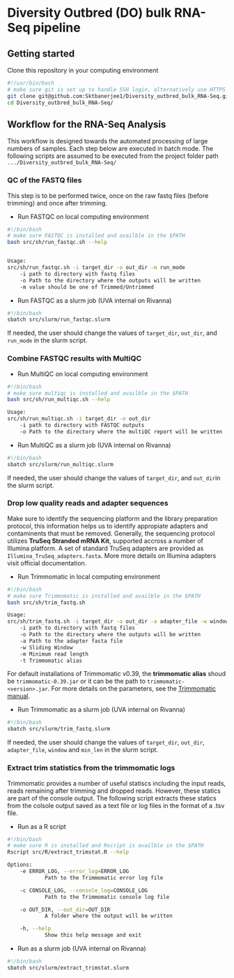 # Diversity Outbred (DO) bulk RNA-Seq pipeline

## Getting started

Clone this repository in your computing environment

```bash
#!/usr/bin/bash
# make sure git is set up to handle SSH login, alternatively use HTTPS
git clone git@github.com:Sktbanerjee1/Diversity_outbred_bulk_RNA-Seq.git
cd Diversity_outbred_bulk_RNA-Seq/
```

## Workflow for the RNA-Seq Analysis

This workflow is designed towards the automated processing of large numbers of samples. Each step below are executed in batch mode.
The following scripts are assumed to be executed from the project folder path `.../Diversity_outbred_bulk_RNA-Seq/`

### QC of the FASTQ files

This step is to be performed twice, once on the raw fastq files (before trimming) and once after trimming.

* Run FASTQC on local computing environment

```bash
#!/bin/bash
# make sure FASTQC is installed and availble in the $PATH
bash src/sh/run_fastqc.sh --help


Usage: 
src/sh/run_fastqc.sh -i target_dir -o out_dir -m run_mode
    -i path to directory with fastq files
    -o Path to the directory where the outputs will be written
    -m value should be one of Trimmed/Untrimmed
```

* Run FASTQC as a slurm job (UVA internal on Rivanna)

```bash
#!/bin/bash
sbatch src/slurm/run_fastqc.slurm
```
If needed, the user should change the values of  `target_dir`, `out_dir`, and `run_mode` in the slurm script.

### Combine FASTQC results with MultiQC

* Run MultiQC on local computing environment

```bash
#!/bin/bash
# make sure multiqc is installed and availble in the $PATH
bash src/sh/run_multiqc.sh --help

Usage: 
src/sh/run_multiqc.sh -i target_dir -o out_dir
    -i path to directory with FASTQC outputs
    -o Path to the directory where the multiQC report will be written
```
    
* Run MultiQC as a slurm job (UVA internal on Rivanna)

```bash
#!/bin/bash
sbatch src/slurm/run_multiqc.slurm
```
If needed, the user should change the values of  `target_dir`, and `out_dir`in the slurm script.

### Drop low quality reads and adapter sequences

Make sure to identify the sequencing platform and the library preparation protocol, this information helps us to identify appropiate adapters and contaminents that must be removed. Generally, the sequencing protocol utilizes **TruSeq Stranded mRNA Kit**, supported accross a number of Illumina platform. A set of standard TruSeq adapters are provided as `Illumina_TruSeq_adapters.fasta`. More more details on Illumina adapters visit official documentation. 

* Run Trimmomatic in local computing environment

```bash
#!/bin/bash
# make sure Trimmomatic is installed and availble in the $PATH
bash src/sh/trim_fastq.sh

Usage: 
src/sh/trim_fastq.sh -i target_dir -o out_dir -a adapter_file -w window -m min_len
    -i path to directory with fastq files
    -o Path to the directory where the outputs will be written
    -a Path to the adapter fasta file
    -w Sliding Window
    -m Minimum read length
    -t Trimmomatic alias
```

For default installations of Trimmomatic v0.39, the **trimmomatic alias** shoud be `trimmomatic-0.39.jar` or it can be the path to `trimmomatic-<version>.jar`. For more details on the parameters, see the [Trimmomatic manual](http://www.usadellab.org/cms/?page=trimmomatic).

* Run Trimmomatic as a slurm job (UVA internal on Rivanna)

```bash
#!/bin/bash
sbatch src/slurm/trim_fastq.slurm
```
If needed, the user should change the values of  `target_dir`, `out_dir`, `adapter_file`, `window` and `min_len` in the slurm script.

### Extract trim statistics from the trimmomatic logs

Trimmomatic provides a number of useful statiscs including the input reads, reads remaining after trimming and dropped reads. However, these statics are part of the console output. 
The following script extracts these statics from the colsole output saved as a text file or log files in the format of a .tsv file.

* Run as a R script

```bash
#!/bin/bash
# make sure R is installed and Rscript is availble in the $PATH
Rscript src/R/extract_trimstat.R --help

Options:
    -e ERROR_LOG, --error_log=ERROR_LOG
            Path to the Trimmomatic error log file

    -c CONSOLE_LOG, --console_log=CONSOLE_LOG
            Path to the Trimmomatic console log file

    -o OUT_DIR, --out_dir=OUT_DIR
            A folder where the output will be written

    -h, --help
            Show this help message and exit

```

* Run as a slurm job (UVA internal on Rivanna)

```bash
#!/bin/bash
sbatch src/slurm/extract_trimstat.slurm
```